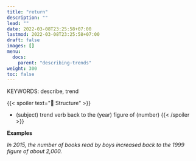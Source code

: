 ```yaml
---
title: "return"
description: ""
lead: ""
date: 2022-03-08T23:25:58+07:00
lastmod: 2022-03-08T23:25:58+07:00
draft: false
images: []
menu:
  docs:
    parent: "describing-trends"
weight: 300
toc: false
---
```


KEYWORDS: describe, trend

{{< spoiler text="🌱 Structure" >}}

- (subject) trend verb back to the (year) figure of (number)
  {{< /spoiler >}}

**Examples**

_In 2015, the number of books read by boys increased back to the 1999 figure of about 2,000._
